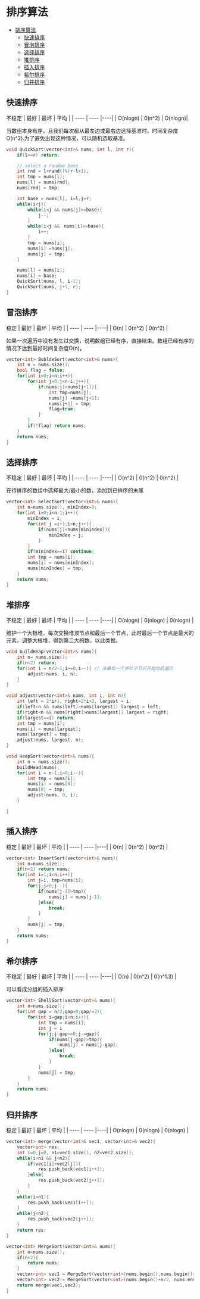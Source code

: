 # 排序算法
- [排序算法](#排序算法)
  - [快速排序](#快速排序)
  - [冒泡排序](#冒泡排序)
  - [选择排序](#选择排序)
  - [堆排序](#堆排序)
  - [插入排序](#插入排序)
  - [希尔排序](#希尔排序)
  - [归并排序](#归并排序)
## 快速排序
不稳定
|  最好   | 最坏  | 平均 |
|  ----  | ----  |----|
| O(nlogn)  | 0(n^2) | O(nlogn)|

当数组本身有序，且我们每次都从最左边或最右边选择基准时，时间复杂度O(n^2).为了避免出现这种情况，可以随机选取基准。
```cpp
void QuickSort(vector<int>& nums, int l, int r){
    if(l>=r) return;

    // select a random base
    int rnd = l+rand()%(r-l+1);
    int tmp = nums[l];
    nums[l] = nums[rnd];
    nums[rnd] = tmp;

    int base = nums[l], i=l,j=r;
    while(i<j){
        while(i<j && nums[j]>=base){
            j--;
        }
        while(i<j &&　nums[i]<=base){
            i++;
        }
        tmp = nums[i];
        nums[i] =nums[j];
        nums[j] = tmp;
    }

    nums[l] = nums[i];
    nums[i] = base;
    QuickSort(nums, l, i-1);
    QuickSort(nums, j+1, r);
}
```
## 冒泡排序
稳定
|  最好   | 最坏  | 平均 |
|  ----  | ----  |----|
| O(n)  | 0(n^2) | 0(n^2) |

如果一次遍历中没有发生过交换，说明数组已经有序，直接结束。数组已经有序的情况下达到最好时间复杂度O(n)。

```cpp
vector<int> BubldeSort(vector<int>& nums){
    int n = nums.size();
    bool flag = false;
    for(int i=0;i<n;i++){
        for(int j=0;j<n-i;j++){
            if(nums[j]>nums[j+1]){
                int tmp=nums[j];
                nums[j] =nums[j+1];
                nums[j+1] = tmp;
                flag=true;
            }
        }
        if(!flag) return nums;
    }
    return nums;
}
```
## 选择排序
不稳定
|  最好   | 最坏  | 平均 |
|  ----  | ----  |----|
| O(n^2)  | 0(n^2) | 0(n^2) |

在待排序的数组中选择最大/最小的数，添加到已排序的末尾

```cpp
vector<int> SelectSort(vector<int>& nums){
    int n=nums.size(), minIndex=0;
    for(int i=0;i<n-1;i++){
        minIndex = i;
        for(int j =i+1;i<n;j++){
            if(nums[j]<nums[minIndex]){
                minIndex = j;
            }
        }
        if(minIndex==i) continue;
        int tmp = nums[i];
        nums[i] = nums[minIndex];
        nums[minIndex] = tmp;
    }
    return nums;
}
```
## 堆排序
不稳定
|  最好   | 最坏  | 平均 |
|  ----  | ----  |----|
| O(nlogn)  | 0(nlogn) | 0(nlogn) |

维护一个大根堆，每次交换堆顶节点和最后一个节点，此时最后一个节点是最大的元素，调整大根堆，得到第二大的数，以此类推。
```cpp
void buildHeap(vector<int>& nums){
    int n= nums.size();
    if(n<2) return;
    for(int i = n/2-1;i>=0;i--){ // 从最后一个非叶子节点开始向前遍历
        adjust(nums, i, n);
    }
}

void adjust(vector<int>& nums, int i, int n){
    int left = 2*i+1, right=2*i+2, largest = i;
    if(left<n && nums[left]>nums[largest]) largest = left;
    if(right<n && nums[right]>nums[largest]) largest = right;
    if(largest==i) return;
    int tmp = nums[i];
    nums[i] = nums[largest];
    nums[largest] = tmp;
    adjust(nums, largest, n);
}

void HeapSort(vector<int>& nums){
    int n = nums.size();
    buildHead(nums);
    for(int i = n-1;i>0;i--){
        int tmp = nums[i];
        nums[i] = nums[0];
        nums[0] = tmp;
        adjust(nums, 0, i);
    }

}
```
## 插入排序
稳定
|  最好   | 最坏  | 平均 |
|  ----  | ----  |----|
| O(n)  | 0(n^2) | 0(n^2) |
```cpp
vector<int> InsertSort(vector<int>& nums){
    int n=nums.size();
    if(n<2) return nums;
    for(int i=1;i<n;i++){
        int j=i, tmp=nums[i];
        for(j;j>0;j--){
            if(nums[j-1]>tmp){
                nums[j] = nums[j-1];
            }else{
                break;
            }
        }
        nums[j] = tmp;
    }
    return nums;
}
```

## 希尔排序
不稳定
|  最好   | 最坏  | 平均 |
|  ----  | ----  |----|
| O(n)  | 0(n^2) | 0(n^1.3) |

可以看成分组的插入排序

```cpp
vector<int> ShellSort(vector<int>& nums){
    int n=nums.size();
    for(int gap = n/2;gap>0;gap/=2){
        for(int i=gap;i<n;i++){
            int tmp = nums[i];
            int j = i
            for(j;j-gap>=0;j-=gap){
                if(nums[j-gap]>tmp){
                    nums[j] = nums[j-gap];
                }else{
                    break;
                }
            }
            nums[j] = tmp;
        }       
    }
    return nums;
}
```
## 归并排序
稳定
|  最好   | 最坏  | 平均 |
|  ----  | ----  |----|
| O(nlogn)  | 0(nlogn) | 0(nlogn) |
```cpp
vector<int> merge(vector<int>& vec1, vector<int>& vec2){
    vector<int> res;
    int i=0,j=0, n1=vec1.size(), n2=vec2.size();
    while(i<n1 && j<n2){
        if(vec1[i]<vec2[j]){
            res.push_back(vec1[i++]);
        }else{
            res.push_back(vec2[j++]);
        }
    }
    while(i<n1){
        res.push_back(vec1[i++]);
    }
    while(j<n2){
        res.push_back(vec2[j++]);
    }
    return res;
}

vector<int> MergeSort(vector<int>& nums){
    int n=nums.size();
    if(n<2){
        return nums;
    }
    vector<int> vec1 = MergeSort(vector<int>(nums.begin(),nums.begin()+n/2));
    vector<int> vec2 = MergeSort(vector<int>(nums.begin()+n/2, nums.end()));
    return merge(vec1,vec2);
}
```
